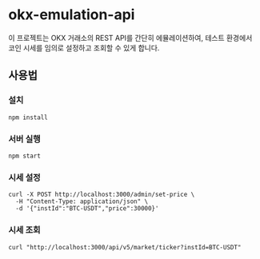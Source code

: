 # okx-emulation-api

이 프로젝트는 OKX 거래소의 REST API를 간단히 에뮬레이션하여, 테스트 환경에서 코인 시세를 임의로 설정하고 조회할 수 있게 합니다.

## 사용법

### 설치
```
npm install
```

### 서버 실행
```
npm start
```

### 시세 설정
```
curl -X POST http://localhost:3000/admin/set-price \
  -H "Content-Type: application/json" \
  -d '{"instId":"BTC-USDT","price":30000}'
```

### 시세 조회
```
curl "http://localhost:3000/api/v5/market/ticker?instId=BTC-USDT"
```
